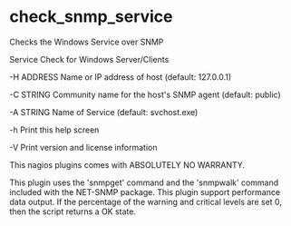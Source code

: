 # check_snmp_service
Checks the Windows Service over SNMP 


Service Check for Windows Server/Clients

-H ADDRESS
Name or IP address of host (default: 127.0.0.1)

-C STRING
Community name for the host's SNMP agent (default: public)

-A STRING
Name of Service (default: svchost.exe)

-h
Print this help screen

-V
Print version and license information


This nagios plugins comes with ABSOLUTELY NO WARRANTY.

This plugin uses the 'snmpget' command and the 'snmpwalk' command included with the NET-SNMP package.
This plugin support performance data output.
If the percentage of the warning and critical levels are set 0, then the script returns a OK state.
